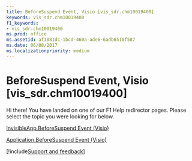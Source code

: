 ```yaml
---
title: BeforeSuspend Event, Visio [vis_sdr.chm10019400]
keywords: vis_sdr.chm10019400
f1_keywords:
- vis_sdr.chm10019400
ms.prod: office
ms.assetid: af1081dc-1bcd-460a-ade6-6adb6510f587
ms.date: 06/08/2017
ms.localizationpriority: medium
---
```



# BeforeSuspend Event, Visio [vis_sdr.chm10019400]

Hi there! You have landed on one of our F1 Help redirector pages. Please select the topic you were looking for below.

[InvisibleApp.BeforeSuspend Event (Visio)](https://msdn.microsoft.com/library/f7c84f82-6c44-2053-f28e-c4810d58eedf%28Office.15%29.aspx)

[Application.BeforeSuspend Event (Visio)](https://msdn.microsoft.com/library/6649fea7-017c-9295-12b5-f350dcf38b28%28Office.15%29.aspx)

[!include[Support and feedback](~/includes/feedback-boilerplate.md)]